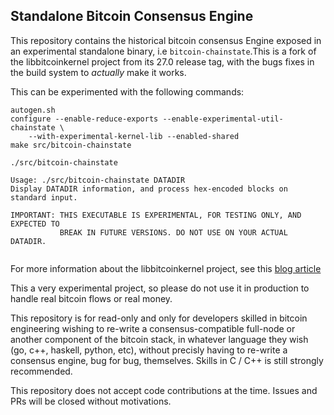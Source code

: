 ## Standalone Bitcoin Consensus Engine

This repository contains the historical bitcoin consensus Engine
exposed in an experimental standalone binary, i.e `bitcoin-chainstate`.This
is a fork of the libbitcoinkernel project from its 27.0 release tag,
with the bugs fixes in the build system to *actually* make it works.

This can be experimented with the following commands:

```
autogen.sh
configure --enable-reduce-exports --enable-experimental-util-chainstate \
    --with-experimental-kernel-lib --enabled-shared
make src/bitcoin-chainstate

./src/bitcoin-chainstate

Usage: ./src/bitcoin-chainstate DATADIR
Display DATADIR information, and process hex-encoded blocks on standard input.

IMPORTANT: THIS EXECUTABLE IS EXPERIMENTAL, FOR TESTING ONLY, AND EXPECTED TO
           BREAK IN FUTURE VERSIONS. DO NOT USE ON YOUR ACTUAL DATADIR.


```

For more information about the libbitcoinkernel project, see this [blog article](https://laanwj.github.io/2021/01/21/decentralize.html)

This a very experimental project, so please do not use it in production
to handle real bitcoin flows or real money.

This repository is for read-only and only for developers skilled in
bitcoin engineering wishing to re-write a consensus-compatible full-node
or another component of the bitcoin stack, in whatever language they
wish (go, c++, haskell, python, etc), without precisly having to re-write
a consensus engine, bug for bug, themselves. Skills in C / C++ is still
strongly recommended.

This repository does not accept code contributions at the time. Issues
and PRs will be closed without motivations.
